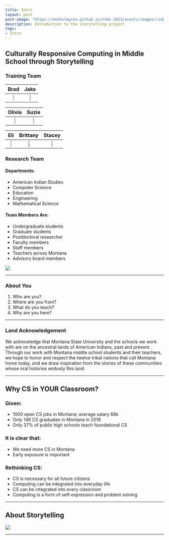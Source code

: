 ```yaml
---
title: Intro
layout: post
post-image: "https://benholmgren.github.io/t4ds-2023/assets/images/ridge.JPG"
description: Introduction to the storytelling project
tags:
- Intro
---
```


## Culturally Responsive Computing in Middle School through Storytelling

### Training Team

Brad | Jake
:-------------------------:|:-------------------------:
<img src="https://montanastorytelling.github.io/beaded-bag-trainings/assets/images/brad.jpg" width="30%" height="10%"> | <img src="https://montanastorytelling.github.io/beaded-bag-trainings/assets/images/jake.jpg" width="30%" height="10%">

Olivia | Suzie
:-------------------------:|:-------------------------:
<img src="https://montanastorytelling.github.io/beaded-bag-trainings/assets/images/olivia.jpg" width="30%" height="10%"> | <img src="https://montanastorytelling.github.io/beaded-bag-trainings/assets/images/suzie.jpg" width="30%" height="10%">

Eli | Brittany | Stacey
:-------------------------:|:-------------------------:|:-------------------------:
<img src="https://montanastorytelling.github.io/beaded-bag-trainings/assets/images/eli.jpg" width="30%" height="10%"> | <img src="https://montanastorytelling.github.io/beaded-bag-trainings/assets/images/brittany.jpg" width="30%" height="10%"> | <img src="https://montanastorytelling.github.io/beaded-bag-trainings/assets/images/stacey.jpg" width="30%" height="10%">

### Research Team

#### Departments:
* American Indian Studies
* Computer Science
* Education
* Engineering
* Mathematical Science

#### Team Members Are:
* Undergraduate students
* Graduate students
* Postdoctoral researcher
* Faculty members
* Staff members
* Teachers across Montana
* Advisory board members

![](https://montanastorytelling.github.io/beaded-bag-trainings/assets/images/team.jpg)

---

### About You

1. Who are you?
2. Where are you from?
3. What do you teach?
4. Why are you here?

---

### Land Acknowledgement

We acknowledge that Montana State University and the schools we work with are on the ancestral lands of American Indians, past and present. Through our work with Montana middle school students and their teachers, we hope to honor and respect the twelve tribal nations that call Montana home today, and we draw inspiration from the stories of these communities whose oral histories embody this land.

---

## Why CS in YOUR Classroom?

### Given:
* 1000 open CS jobs in Montana; average salary 68k
* Only 148 CS graduates in Montana in 2019
* Only 37% of public high schools teach foundational CS

### It is clear that:
* We need more CS in Montana
* Early exposure is important

### Rethinking CS:
* CS is necessary for all future citizens
* Computing can be integrated into everyday life
* CS can be integrated into every classroom
* Computing is a form of self-expression and problem solving

---

## About Storytelling

![](https://montanastorytelling.github.io/beaded-bag-trainings/assets/images/venn.jpg)

---
